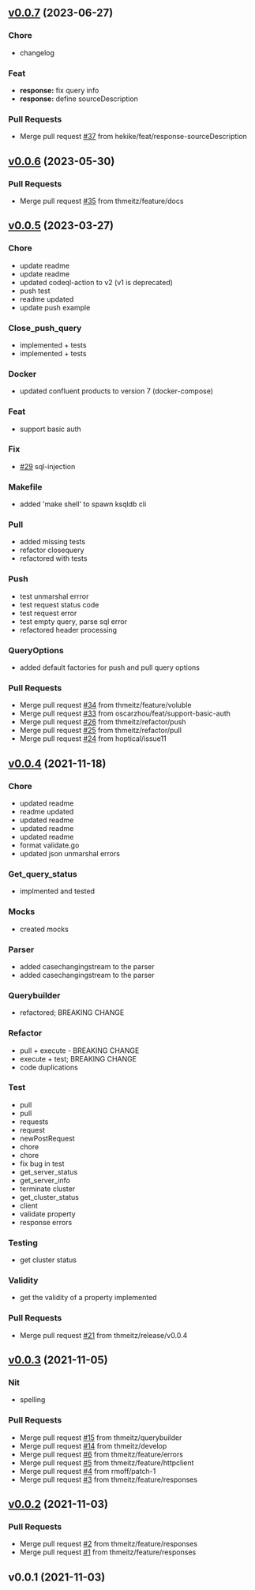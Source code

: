 
<a name="v0.0.7"></a>
## [v0.0.7](https://github.com/thmeitz/ksqldb-go/compare/v0.0.6...v0.0.7) (2023-06-27)

### Chore

* changelog

### Feat

* **response:** fix query info
* **response:** define sourceDescription

### Pull Requests

* Merge pull request [#37](https://github.com/thmeitz/ksqldb-go/issues/37) from hekike/feat/response-sourceDescription


<a name="v0.0.6"></a>
## [v0.0.6](https://github.com/thmeitz/ksqldb-go/compare/v0.0.5...v0.0.6) (2023-05-30)

### Pull Requests

* Merge pull request [#35](https://github.com/thmeitz/ksqldb-go/issues/35) from thmeitz/feature/docs


<a name="v0.0.5"></a>
## [v0.0.5](https://github.com/thmeitz/ksqldb-go/compare/v0.0.4...v0.0.5) (2023-03-27)

### Chore

* update readme
* update readme
* updated codeql-action to v2 (v1 is deprecated)
* push test
* readme updated
* update push example

### Close_push_query

* implemented + tests
* implemented + tests

### Docker

* updated confluent products to version 7 (docker-compose)

### Feat

* support basic auth

### Fix

* [#29](https://github.com/thmeitz/ksqldb-go/issues/29) sql-injection

### Makefile

* added 'make shell' to spawn ksqldb cli

### Pull

* added missing tests
* refactor closequery
* refactored with tests

### Push

* test unmarshal errror
* test request status code
* test request error
* test empty query, parse sql error
* refactored header processing

### QueryOptions

* added default factories for push and pull query options

### Pull Requests

* Merge pull request [#34](https://github.com/thmeitz/ksqldb-go/issues/34) from thmeitz/feature/voluble
* Merge pull request [#33](https://github.com/thmeitz/ksqldb-go/issues/33) from oscarzhou/feat/support-basic-auth
* Merge pull request [#26](https://github.com/thmeitz/ksqldb-go/issues/26) from thmeitz/refactor/push
* Merge pull request [#25](https://github.com/thmeitz/ksqldb-go/issues/25) from thmeitz/refactor/pull
* Merge pull request [#24](https://github.com/thmeitz/ksqldb-go/issues/24) from hoptical/issue11


<a name="v0.0.4"></a>
## [v0.0.4](https://github.com/thmeitz/ksqldb-go/compare/v0.0.3...v0.0.4) (2021-11-18)

### Chore

* updated readme
* readme updated
* updated readme
* updated readme
* updated readme
* format validate.go
* updated json unmarshal errors

### Get_query_status

* implmented and tested

### Mocks

* created mocks

### Parser

* added casechangingstream to the parser
* added casechangingstream to the parser

### Querybuilder

* refactored; BREAKING CHANGE

### Refactor

* pull + execute - BREAKING CHANGE
* execute + test; BREAKING CHANGE
* code duplications

### Test

* pull
* pull
* requests
* request
* newPostRequest
* chore
* chore
* fix bug in test
* get_server_status
* get_server_info
* terminate cluster
* get_cluster_status
* client
* validate property
* response errors

### Testing

* get cluster status

### Validity

* get the validity of a property implemented

### Pull Requests

* Merge pull request [#21](https://github.com/thmeitz/ksqldb-go/issues/21) from thmeitz/release/v0.0.4


<a name="v0.0.3"></a>
## [v0.0.3](https://github.com/thmeitz/ksqldb-go/compare/v0.0.2...v0.0.3) (2021-11-05)

### Nit

* spelling

### Pull Requests

* Merge pull request [#15](https://github.com/thmeitz/ksqldb-go/issues/15) from thmeitz/querybuilder
* Merge pull request [#14](https://github.com/thmeitz/ksqldb-go/issues/14) from thmeitz/develop
* Merge pull request [#6](https://github.com/thmeitz/ksqldb-go/issues/6) from thmeitz/feature/errors
* Merge pull request [#5](https://github.com/thmeitz/ksqldb-go/issues/5) from thmeitz/feature/httpclient
* Merge pull request [#4](https://github.com/thmeitz/ksqldb-go/issues/4) from rmoff/patch-1
* Merge pull request [#3](https://github.com/thmeitz/ksqldb-go/issues/3) from thmeitz/feature/responses


<a name="v0.0.2"></a>
## [v0.0.2](https://github.com/thmeitz/ksqldb-go/compare/v0.0.1...v0.0.2) (2021-11-03)

### Pull Requests

* Merge pull request [#2](https://github.com/thmeitz/ksqldb-go/issues/2) from thmeitz/feature/responses
* Merge pull request [#1](https://github.com/thmeitz/ksqldb-go/issues/1) from thmeitz/feature/responses


<a name="v0.0.1"></a>
## v0.0.1 (2021-11-03)

